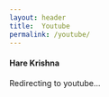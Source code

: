 ```yaml
---
layout: header
title:  Youtube
permalink: /youtube/
---
```


<div class="row">
<div class="col-lg-3"></div>

<div class = "col-lg-6">
  <div id="redirect">
	 <div class="loader"></div> 
     <h4>Hare Krishna</h4>
  	 <p class="text-success">Redirecting to youtube...</p>
	</div>

  <h4 class="text-danger" id="message"></h4>
</div>


<div class="col-lg-3"></div>
</div>

 <div class="col-lg-1 col-md-2 col-xs-2"></div>
</div>

<br>

<script type="text/javascript" src="../assets/js/social.js" ></script>
